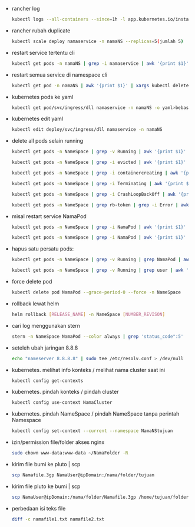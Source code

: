 -   rancher log
    ```sh
    kubectl logs --all-containers --since=1h -l app.kubernetes.io/instance=namaservice -n namaNS | grep '"status_code":500"'

    ```

-   rancher rubah duplicate
    ```sh
    kubectl scale deploy namaservice -n namaNS --replicas=5(jumlah 5)
    ```

-   restart service tertentu cli
    ```sh
    kubectl get pods -n namaNS | grep -i namaservice | awk '{print $1}' | xargs kubectl delete pods -n namaNS

    ```

-   restart semua service di namespace cli
    ```sh
    kubectl get pod -n namaNS | awk '{print $1}' | xargs kubectl delete pod -n namaNS

    ```

-   kubernetes pods ke yaml
    ```sh
    kubectl get pod/svc/ingress/dll namaservice -n namaNS -o yaml>bebas.yaml

    ```

-   kubernetes edit yaml 
    ```sh
    kubectl edit deploy/svc/ingress/dll namaservice -n namaNS

    ```    

-   delete all pods selain running
    ```sh
    kubectl get pods -n NameSpace | grep -v Running | awk '{print $1}' | xargs kubectl delete pods -n NameSpace
    ```
    ```sh
    kubectl get pods -n NameSpace | grep -i evicted | awk '{print $1}' | xargs kubectl delete pods -n NameSpace
    ```
    ```sh
    kubectl get pods -n NameSpace | grep -i containercreating | awk '{print $1}' | xargs kubectl delete pods -n NameSpace
    ```
    ```sh
    kubectl get pods -n NameSpace | grep -i Terminating | awk '{print $1}' | xargs kubectl delete pods -n NameSpace
    ```
    ```sh
    kubectl get pods -n NameSpace | grep -i CrashLoopBackOff | awk '{print $1}' | xargs kubectl delete pods -n NameSpace
    ```
    ```sh
    kubectl get pods -n NameSpace | grep rb-token | grep -i Error | awk '{print $1}' | xargs kubectl delete pods -n NameSpace
    ```

-   misal restart service NamaPod
    ```sh
    kubectl get pods -n NameSpace | grep -i NamaPod | awk '{print $1}' | xargs kubectl delete pods -n NameSpace
    ```
    ```sh
    kubectl get pods -n NameSpace | grep -i NamaPod | awk '{print $1}' | xargs kubectl delete pods -n NameSpace
    ```

-   hapus satu persatu pods:
    ```sh
    kubectl get pods -n NameSpace | grep -v Running | grep NamaPod | awk '{print $1}' | xargs kubectl delete pods -n NameSpace
    ```
    ```sh
    kubectl get pods -n NameSpace | grep -v Running | grep user | awk '{print $1}' | xargs kubectl delete pods -n NameSpace
    ```

-   force delete pod
    ```sh
    kubectl delete pod NamaPod --grace-period-0 --force -n NameSpace
    ```

-   rollback lewat helm
    ```sh
    helm rollback [RELEASE_NAME] -n NameSpace [NUMBER_REVISON]
    ```
    
-   cari log menggunakan stern
    ```sh
    stern -n NameSpace NamaPod --color always | grep 'status_code":5'
    ```

-   seteleh ubah jaringan 8.8.8
    ```sh
    echo "nameserver 8.8.8.8" | sudo tee /etc/resolv.conf > /dev/null
    ```
    
-   kubernetes. melihat info konteks / melihat nama cluster saat ini 
    ```sh
    kubectl config get-contexts
    ```    
    
-   kubernetes. pindah konteks / pindah cluster 
    ```sh
    kubectl config use-context NamaCluster
    ```  
    
-   kubernetes. pindah NameSpace / pindah NameSpace tanpa perintah Namespace 
    ```sh
    kubectl config set-context --current --namespace NamaNStujuan
    ```
    
-   izin/permission file/folder akses nginx
    ```sh
    sudo chown www-data:www-data ~/NamaFolder -R
    ```
        
-   kirim file bumi ke pluto | scp
    ```sh
    scp Namafile.3gp NamaUser@ipDomain:/nama/folder/tujuan
    ```  

-   kirim file pluto ke bumi | scp
    ```sh
    scp NamaUser@ipDomain:/nama/folder/Namafile.3gp /home/tujuan/folder
    ```

-   perbedaan isi teks file
    ```sh
    diff -c namafile1.txt namafile2.txt
    ```      
